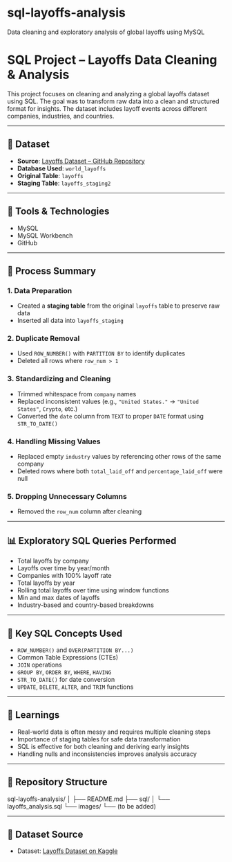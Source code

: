 # sql-layoffs-analysis
Data cleaning and exploratory analysis of global layoffs using MySQL
# SQL Project – Layoffs Data Cleaning & Analysis

This project focuses on cleaning and analyzing a global layoffs dataset using SQL. The goal was to transform raw data into a clean and structured format for insights. The dataset includes layoff events across different companies, industries, and countries.

---

## 📁 Dataset

- **Source**: [Layoffs Dataset – GitHub Repository](https://github.com/layoffs-tracker/layoffs)
- **Database Used**: `world_layoffs`
- **Original Table**: `layoffs`
- **Staging Table**: `layoffs_staging2`

---

## 🔧 Tools & Technologies

- MySQL
- MySQL Workbench
- GitHub

---

## 🔄 Process Summary

### 1. Data Preparation
- Created a **staging table** from the original `layoffs` table to preserve raw data
- Inserted all data into `layoffs_staging`

### 2. Duplicate Removal
- Used `ROW_NUMBER()` with `PARTITION BY` to identify duplicates
- Deleted all rows where `row_num > 1`

### 3. Standardizing and Cleaning
- Trimmed whitespace from `company` names
- Replaced inconsistent values (e.g., `"United States."` → `"United States"`, `Crypto`, etc.)
- Converted the `date` column from `TEXT` to proper `DATE` format using `STR_TO_DATE()`

### 4. Handling Missing Values
- Replaced empty `industry` values by referencing other rows of the same company
- Deleted rows where both `total_laid_off` and `percentage_laid_off` were null

### 5. Dropping Unnecessary Columns
- Removed the `row_num` column after cleaning

---

## 📊 Exploratory SQL Queries Performed

- Total layoffs by company
- Layoffs over time by year/month
- Companies with 100% layoff rate
- Total layoffs by year
- Rolling total layoffs over time using window functions
- Min and max dates of layoffs
- Industry-based and country-based breakdowns

---

## 📌 Key SQL Concepts Used

- `ROW_NUMBER()` and `OVER(PARTITION BY...)`
- Common Table Expressions (CTEs)
- `JOIN` operations
- `GROUP BY`, `ORDER BY`, `WHERE`, `HAVING`
- `STR_TO_DATE()` for date conversion
- `UPDATE`, `DELETE`, `ALTER`, and `TRIM` functions

---

## 🧠 Learnings

- Real-world data is often messy and requires multiple cleaning steps
- Importance of staging tables for safe data transformation
- SQL is effective for both cleaning and deriving early insights
- Handling nulls and inconsistencies improves analysis accuracy

---

## 📂 Repository Structure

sql-layoffs-analysis/
│
├── README.md
├── sql/
│ └── layoffs_analysis.sql
└── images/
└── (to be added)


---

## 📎 Dataset Source

- Dataset: [Layoffs Dataset on Kaggle](https://www.kaggle.com/code/pranaii/layoffs-2022-interactive-visualisation-eda)
